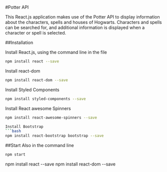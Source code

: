 #Potter API

This React.js application makes use of the Potter API to display information about the characters, spells and houses of Hogwarts. 
Characters and spells can be searched for, and additional information is displayed when a character or spell is selected.

##Installation

Install React.js, using the command line in the file
```bash
npm install react --save
```

Install react-dom
```bash
npm install react-dom --save
```

Install Styled Components
```bash
npm install styled-components --save
```

Install React awesome Spinners
```bash
npm install react-awesome-spinners --save

Install Bootstrap
```bash
npm install react-bootstrap bootstrap --save
```

##Start
Also in the command line 
```bash
npm start
```

npm install react --save
npm install react-dom --save